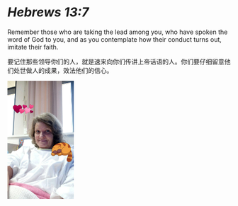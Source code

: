 *_Hebrews 13:7_*
===
Remember those who are taking the lead among you, who have spoken the word of God to you, and as you contemplate how their conduct turns out, imitate their faith.

要记住那些领导你们的人，就是速来向你们传讲上帝话语的人。你们要仔细留意他们处世做人的成果，效法他们的信心。

<img src="Debbie.jpeg" width="150">